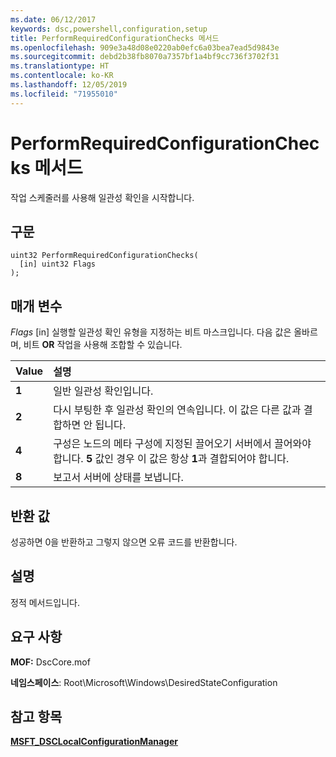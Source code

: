 ```yaml
---
ms.date: 06/12/2017
keywords: dsc,powershell,configuration,setup
title: PerformRequiredConfigurationChecks 메서드
ms.openlocfilehash: 909e3a48d08e0220ab0efc6a03bea7ead5d9843e
ms.sourcegitcommit: debd2b38fb8070a7357bf1a4bf9cc736f3702f31
ms.translationtype: HT
ms.contentlocale: ko-KR
ms.lasthandoff: 12/05/2019
ms.locfileid: "71955010"
---
```

# <a name="performrequiredconfigurationchecks-method"></a>PerformRequiredConfigurationChecks 메서드

작업 스케줄러를 사용해 일관성 확인을 시작합니다.

## <a name="syntax"></a>구문

```mof
uint32 PerformRequiredConfigurationChecks(
  [in] uint32 Flags
);
```

## <a name="parameters"></a>매개 변수

*Flags* \[in\] 실행할 일관성 확인 유형을 지정하는 비트 마스크입니다. 다음 값은 올바르며, 비트 **OR** 작업을 사용해 조합할 수 있습니다.

|Value |설명 |
|:--- |:---|
|**1** | 일반 일관성 확인입니다. |
|**2** | 다시 부팅한 후 일관성 확인의 연속입니다. 이 값은 다른 값과 결합하면 안 됩니다. |
|**4** | 구성은 노드의 메타 구성에 지정된 끌어오기 서버에서 끌어와야 합니다. **5** 값인 경우 이 값은 항상 **1**과 결합되어야 합니다. |
|**8** | 보고서 서버에 상태를 보냅니다. |

## <a name="return-value"></a>반환 값

성공하면 0을 반환하고 그렇지 않으면 오류 코드를 반환합니다.

## <a name="remarks"></a>설명

정적 메서드입니다.

## <a name="requirements"></a>요구 사항

**MOF:** DscCore.mof

**네임스페이스**: Root\Microsoft\Windows\DesiredStateConfiguration

## <a name="see-also"></a>참고 항목

[**MSFT_DSCLocalConfigurationManager**](msft-dsclocalconfigurationmanager.md)
